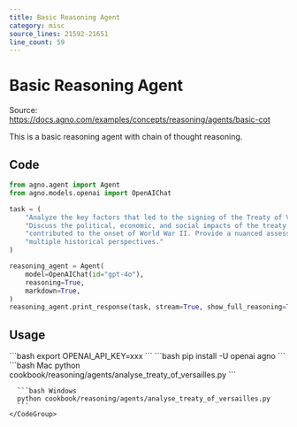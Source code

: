 ```yaml
---
title: Basic Reasoning Agent
category: misc
source_lines: 21592-21651
line_count: 59
---
```


# Basic Reasoning Agent
Source: https://docs.agno.com/examples/concepts/reasoning/agents/basic-cot



This is a basic reasoning agent with chain of thought reasoning.

## Code

```python cookbook/reasoning/agents/analyse_treaty_of_versailles.py
from agno.agent import Agent
from agno.models.openai import OpenAIChat

task = (
    "Analyze the key factors that led to the signing of the Treaty of Versailles in 1919. "
    "Discuss the political, economic, and social impacts of the treaty on Germany and how it "
    "contributed to the onset of World War II. Provide a nuanced assessment that includes "
    "multiple historical perspectives."
)

reasoning_agent = Agent(
    model=OpenAIChat(id="gpt-4o"),
    reasoning=True,
    markdown=True,
)
reasoning_agent.print_response(task, stream=True, show_full_reasoning=True)
```

## Usage

<Steps>
  <Snippet file="create-venv-step.mdx" />

  <Step title="Set your API key">
    ```bash
    export OPENAI_API_KEY=xxx
    ```
  </Step>

  <Step title="Install libraries">
    ```bash
    pip install -U openai agno
    ```
  </Step>

  <Step title="Run Example">
    <CodeGroup>
      ```bash Mac
      python cookbook/reasoning/agents/analyse_treaty_of_versailles.py
      ```

      ```bash Windows
      python cookbook/reasoning/agents/analyse_treaty_of_versailles.py
      ```
    </CodeGroup>
  </Step>
</Steps>


